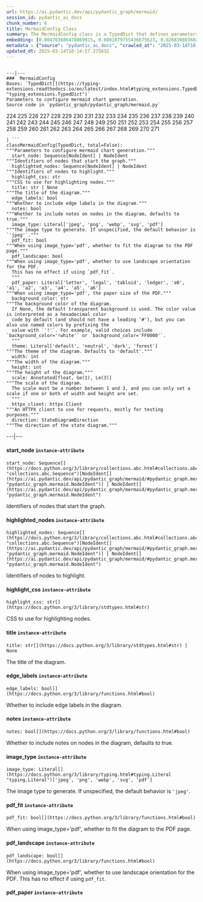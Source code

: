 ```yaml
---
url: https://ai.pydantic.dev/api/pydantic_graph/mermaid/
session_id: pydantic_ai_docs
chunk_number: 6
title: MermaidConfig Class
summary: The MermaidConfig class is a TypedDict that defines parameters for configuring the generation of mermaid charts. It includes attributes such as start_node, highlighted_nodes, highlight_css, title, edge_labels, and notes which customize various aspects of the diagram.
embedding: [0.004703606478869915, 0.0001879755436675623, 0.026830803602933884, -0.025046778842806816, 0.04014057293534279, 0.025445837527513504, -0.004075676668435335, -0.03509365767240524, -0.06075076013803482, 0.019096113741397858, -0.008485858328640461, -0.030774438753724098, 0.010222935117781162, -0.055445633828639984, 0.030164115130901337, 0.01818062737584114, -0.039671093225479126, 0.023603126406669617, -0.007417790126055479, 0.054553620517253876, 0.07244082540273666, -0.01078044343739748, 0.017722884193062782, 0.014178307726979256, -0.016513971611857414, -0.011091474443674088, 0.04239407926797867, 0.06671316176652908, 0.04211239144206047, 0.0068368082866072655, 0.01330976840108633, -0.02910778298974037, -0.006965915206819773, 0.007077416870743036, -0.048825960606336594, 0.001401839079335332, 0.0005013903719373047, -0.010381384752690792, -0.013826197013258934, 0.03978846222162247, -0.024412980303168297, -0.07840322703123093, -0.0011069467291235924, -0.013157187961041927, -0.04110300913453102, -0.00359152490273118, 0.009377870708703995, 0.05760524421930313, 0.0074060531333088875, 0.006848545279353857, -0.01887311227619648, 0.027182914316654205, -0.00554280262440443, 0.04124385118484497, -0.02974158152937889, -0.02393176220357418, -0.03457723185420036, 0.007646661717444658, 0.005622027441859245, -0.029929375275969505, 0.03765232488512993, -0.005240574944764376, -0.03725326806306839, 0.04053962975740433, -0.015504589304327965, 0.0520184263586998, -0.02357965148985386, 0.030774438753724098, -0.03051622398197651, -0.004735883325338364, 0.06596199423074722, 0.03840349614620209, -0.03260541334748268, -0.0326523594558239, 0.007617319002747536, -0.024671193212270737, -0.012100856751203537, 0.04664287716150284, -0.017816780135035515, -0.023708758875727654, -0.01713603362441063, 0.046196870505809784, -0.007464738097041845, 0.011425978504121304, -0.013908356428146362, -0.04347388446331024, -0.0062323519960045815, -0.03457723185420036, -0.03638472780585289, -0.004639053251594305, -0.006114982068538666, -0.06408407539129257, -0.050187453627586365, 0.03213593363761902, 0.03298099711537361, 0.004935412667691708, -0.0040404656901955605, -0.00035339401802048087, -0.04025794193148613, -0.009143130853772163, 0.01549285277724266, -0.014295677654445171, -0.08863789588212967, 0.004404312931001186, 0.04887290671467781, -0.00927810650318861, -0.01650223508477211, 0.013157187961041927, -0.01492947619408369, -0.015974070876836777, -0.10328568518161774, 0.02217121049761772, 0.02156088687479496, 0.037276741117239, -0.029600737616419792, -0.023215804249048233, -0.07938913255929947, 0.037558428943157196, 0.0015580879990011454, -0.03140823915600777, -0.0627225786447525, -0.015610222704708576, 0.022699376568198204, 0.023098435252904892, -0.004697738215327263, 0.005313931033015251, -0.03936592862010002, 0.02927210181951523, -0.05366160720586777, 0.0054635778069496155, 0.0057482002303004265, 0.026314375922083855, 0.010545702651143074, -0.08483510464429855, 0.02170173078775406, -0.026197005063295364, -0.05366160720586777, 0.015129005536437035, -0.023685285821557045, -0.01826278679072857, 0.037934016436338425, -0.00042803407995961607, 0.05708881467580795, 0.0143778370693326, 0.029812004417181015, 0.031572554260492325, -0.01893179677426815, 0.04666635021567345, -0.0184975266456604, -0.013227609917521477, 0.009759323671460152, 0.03884950280189514, -0.0013035415904596448, -0.025304991751909256, 0.01205390878021717, -0.01275812927633524, 0.0609855018556118, 0.0229810643941164, 0.001511140028014779, -0.005900781601667404, -0.023215804249048233, 0.0043456279672682285, -0.01681913435459137, -0.01330976840108633, 0.008767546154558659, -0.019084377214312553, 0.005129073280841112, -0.015481115318834782, -0.03471807390451431, -0.0032218091655522585, 0.009430686943233013, -0.01713603362441063, -0.013861408457159996, -0.01411962229758501, 0.025962265208363533, 0.005211232230067253, -0.03450680896639824, -0.02737070620059967, -0.009366133250296116, -0.01879095286130905, 0.007799242623150349, 0.023286227136850357, -0.08389614522457123, 0.028943466022610664, -0.04753489047288895, -0.03922508656978607, -0.019319117069244385, -0.011308608576655388, 0.03124392032623291, 0.02537541463971138, 0.004330956377089024, 0.004970623645931482, 0.023086698725819588, -0.027089018374681473, 0.008978812023997307, -0.0031777953263372183, 0.07661920040845871, -0.017934150993824005, 0.02019939385354519, 0.017100822180509567, 0.007335631176829338, 0.014084411785006523, 0.05352076515555382, 0.0167604498565197, -0.008708860725164413, -0.03647862747311592, -0.00974171794950962, -0.037276741117239, -0.004750554449856281, -0.045915182679891586, -0.0031455184798687696, -0.03025801107287407, 0.011766351759433746, 0.022347265854477882, -0.022147737443447113, 0.016948241740465164, -0.06807465851306915, -0.025422362610697746, 0.008374356664717197, 0.017229929566383362, -0.0030486881732940674, 0.048309531062841415, 0.06657231599092484, -0.043567780405282974, -0.0002325395034858957, 0.024530349299311638, 0.007001126185059547, -0.024976355955004692, -0.0216782558709383, 0.0424879752099514, 0.001039458904415369, -0.011332082562148571, 0.0021728139836341143, -0.0005615425761789083, -0.009325054474174976, -0.04722972586750984, -0.0047300150617957115, 0.0059682694263756275, 0.010275752283632755, -0.019589068368077278, 0.01927216909825802, 0.04802784323692322, -0.02499983087182045, 0.026337848976254463, 0.024342557415366173, -0.006343853659927845, -0.017722884193062782, -0.004178375471383333, -0.04237060621380806, 0.03800443559885025, 0.01976512372493744, 0.022582005709409714, 0.0014443857362493873, -0.003538708435371518, -0.02488246001303196, 0.011003446765244007, -0.027417654171586037, 0.007887270301580429, -0.02488246001303196, 0.00693657249212265, 0.010281620547175407, 0.006006414536386728, -0.02130267210304737, -0.03499976173043251, 0.02725333534181118, 0.007922481745481491, -0.012828551232814789, 0.016666553914546967, -0.02280500903725624, -0.06380238384008408, 0.03434249013662338, 0.026290901005268097, 0.01475342083722353, -0.005933058448135853, 0.0032804941292852163, -0.01580975204706192, 0.0010313896927982569, 0.03335658088326454, -0.012945921160280704, -0.0015258112689480186, 0.0170538742095232, 0.004433655180037022, 0.03075096569955349, 0.06516388058662415, -0.0032452831510454416, 0.009154867380857468, 0.01895526982843876, -0.015199427492916584, 0.015621960163116455, -0.023450545966625214, 0.03495281562209129, 0.004800437018275261, 0.00039869153988547623, -0.019025692716240883, -0.02387307770550251, 0.005724726244807243, -0.002617353107780218, 0.016713501885533333, 0.020152445882558823, -0.007652530446648598, 0.019213484600186348, -0.015340271405875683, -0.018779214471578598, 0.021396568045020103, 0.02537541463971138, 0.01194827537983656, 0.03840349614620209, -0.013110239990055561, 0.009372002445161343, -0.015340271405875683, 0.012558599933981895, -0.02551625855267048, -0.027675868943333626, -0.022323792800307274, 0.007617319002747536, 0.0037969225086271763, 0.03164297714829445, 0.04037531465291977, -0.021150091663002968, -0.0520184263586998, -0.03863823413848877, 0.01624402031302452, 0.013790986500680447, 0.0323706716299057, 0.03586830198764801, 0.005633764434605837, -0.03511713445186615, -0.008104405365884304, -0.013063292019069195, -0.011625507846474648, -0.007893138565123081, -0.03140823915600777, -0.0002965428866446018, 0.052675697952508926, 0.00812201015651226, -0.03340353071689606, 0.005589750595390797, 0.015152479521930218, -0.06150193139910698, 0.053567711263895035, -0.0032951654866337776, -0.015234638005495071, -0.04274618998169899, -0.015997543931007385, -0.04650203138589859, -0.026948174461722374, -0.006684226915240288, 0.05629069730639458, 0.03415469825267792, 0.009952983818948269, -0.0020393054001033306, 0.030070219188928604, 0.02852093242108822, 0.019530383870005608, -0.03577440604567528, -0.022089051082730293, 0.0025249242316931486, 0.009143130853772163, -0.06051602214574814, 0.02523457072675228, -0.04589170590043068, 0.014354363083839417, -0.049671024084091187, -0.0182041022926569, -0.03927203267812729, -0.015997543931007385, -0.003873213194310665, 0.003136715851724148, 0.03312183916568756, 0.029436420649290085, 0.012488177977502346, 0.017875464633107185, 0.011871985159814358, -0.023650074377655983, -0.030680542811751366, 0.005642567295581102, -0.007681872695684433, -0.0034829576034098864, -0.005451840814203024, 0.0029166468884795904, 0.015082057565450668, -0.030962230637669563, 0.028192296624183655, 0.05009355768561363, -0.0048151081427931786, 0.008116141892969608, 0.0450935922563076, -0.023591389879584312, -0.010369648225605488, 0.022793272510170937, 0.0014055068604648113, -0.016901293769478798, 0.01924869604408741, -0.02019939385354519, -0.0010768705978989601, 0.058685049414634705, -0.03011716715991497, 0.015680644661188126, 0.06680706143379211, -0.02462424524128437, -0.013168924488127232, 0.004087413661181927, 0.03335658088326454, 0.020586714148521423, -0.02037544921040535, 0.02332143858075142, 0.0465255044400692, -0.0006818469264544547, 0.006866150535643101, -0.04337998852133751, 0.02399044670164585, -0.00947763491421938, -0.0019600805826485157, -0.008761677891016006, -0.002805145224556327, -0.0739901065826416, -0.02222989685833454, -0.04704193398356438, 0.03997625410556793, 0.020586714148521423, -0.015258111990988255, -0.02887304313480854, -0.00821003783494234, -0.028567880392074585, -0.0010086492402479053, 0.08145484328269958, 0.028708726167678833, -0.041689857840538025, 0.031079601496458054, -0.053192127496004105, 0.0046302503906190395, 0.015610222704708576, 0.030821386724710464, -0.00415490148589015, 0.03838002309203148, -0.02936599776148796, -0.021255724132061005, 0.023966973647475243, 0.004935412667691708, -0.006631410215049982, 0.0090316291898489, -0.03399037942290306, 0.024976355955004692, 0.04896680265665054, -0.03861476108431816, 0.0229810643941164, 0.038661710917949677, -0.037042003124952316, -0.0184975266456604, -0.04227671027183533, -0.02652564086019993, 0.05075082927942276, -0.05136115476489067, -0.002926916815340519, 0.017229929566383362, 0.0022491044364869595, 0.07089153677225113, 0.006461223587393761, 0.029225153848528862, -0.0682154968380928, 0.050328295677900314, 0.01768767274916172, 0.0010277219116687775, 0.002030502539128065, -0.04676024615764618, -0.018474053591489792, 0.0005355010507628322, 0.01632617972791195, 0.0025293256621807814, -0.014236992225050926, 0.005674844142049551, 0.024929407984018326, 0.07981166243553162, -0.002318059327080846, -0.0015272783348336816, -0.044436316937208176, -0.028802622109651566, 0.009131393395364285, 0.06859108060598373, 0.006525777280330658, -0.02318059466779232, -0.013779249042272568, -0.010880207642912865, 0.009014023467898369, -0.018485790118575096, 0.046337712556123734, -0.0002503284194972366, -0.0009162203059531748, -0.006590330973267555, -0.012840288691222668, 0.012429493479430676, 0.018427105620503426, -0.0016798594733700156, -0.011150158941745758, 0.02150220237672329, -0.006197141017764807, -0.03849739208817482, -0.03823917731642723, -0.032957524061203, -0.037558428943157196, 0.0479808934032917, -0.04483537748456001, 0.03436596319079399, 0.03262888640165329, -0.006731174886226654, -0.027535025030374527, -0.008550411090254784, -0.0019366065971553326, 0.008491726592183113, 0.026032688096165657, -0.07262861728668213, -0.0004144631384406239, 0.04152553901076317, 0.022523321211338043, -0.01768767274916172, -0.0037030265666544437, 0.027065543457865715, 0.011930670589208603, -0.007494080811738968, 0.004867924842983484, -0.018450578674674034, -0.011584428139030933, -0.0017268075607717037, 0.02751155011355877, 0.005724726244807243, 0.0013358184369280934, 0.0015390153275802732, -0.043708622455596924, -0.03791053965687752, -0.049436286091804504, 0.04873206466436386, -0.01664307899773121, -0.04204196855425835, 0.007177181541919708, -0.028708726167678833, -0.003826265223324299, 0.03140823915600777, -0.026455219835042953, -0.005604422185570002, -0.003160189837217331, -0.008298065513372421, 0.013779249042272568, 0.00734736816957593, -0.004454195033758879, 0.000582815904635936, 0.03999972715973854, -0.008233511820435524, -0.00440137879922986, 0.015856700018048286, 0.006114982068538666, -0.004568630829453468, 0.008955338038504124, 0.00943655613809824, -0.04563349485397339, -0.0019439421594142914, 0.007177181541919708, 0.01419004425406456, -0.014072674326598644, 0.005305128172039986, 0.03061012178659439, 0.0014553891960531473, -0.01823931373655796, 0.030962230637669563, 0.03687768429517746, -0.055210892111063004, 0.04558654502034187, 0.01776983216404915, 0.006971783470362425, -0.011355556547641754, 0.0037822513841092587, -0.0036942237056791782, -0.009800403378903866, 0.027535025030374527, -0.04614992067217827, 0.006549251265823841, -0.032934047281742096, -0.0025601352099329233, -0.0032276776619255543, -0.001140690641477704, -0.006514040287584066, -0.03539882227778435, -0.01782851666212082, 0.023567914962768555, 0.00487672770395875, -0.07004646956920624, 0.023567914962768555, 0.01275812927633524, 0.00799290370196104, 0.014952950179576874, 0.004395510070025921, -0.028849570080637932, 0.009078577160835266, 0.0063497223891317844, 0.027441129088401794, 0.008039851672947407, -0.01907264068722725, -0.01159029733389616, -0.002698044991120696, -0.03953024744987488, 0.003676618216559291, 0.006426012609153986, -0.020351974293589592, -0.04321566969156265, 0.025187622755765915, -0.02737070620059967, 0.0003818195837084204, 0.03159603103995323, -0.0183566827327013, -0.029342524707317352, -0.005205363966524601, -0.05051608756184578, -0.011384899728000164, 0.01916653662919998, 0.011332082562148571, -0.045328330248594284, 0.012323860079050064, -0.008080931380391121, 0.017781568691134453, 0.03791053965687752, -0.04476495459675789, 0.004903135821223259, 0.010745231993496418, -0.0016021018382161856, -0.007359105162322521, 0.004864990245550871, -0.016455287113785744, -0.02126746065914631, -0.002667235443368554, 0.0138731449842453, 0.01556327473372221, -0.03678378835320473, 0.006672489922493696, 0.03784012049436569, -0.014553891494870186, -0.009729980491101742, 0.0003983247734140605, 0.007364973425865173, -0.0116313761100173, -0.0003031449450645596, 0.004732949193567038, 0.02424866147339344, 0.053567711263895035, 0.00026371591957286, 0.009078577160835266, 0.006056297104805708, -0.028708726167678833, -0.013931830413639545, 0.016572657972574234, 0.02786366082727909, 0.004600907675921917, -0.012675969861447811, 0.0013930363347753882, -0.017124297097325325, -0.012981132604181767, 0.01589191146194935, -0.011367294006049633, -0.00933679100126028, -0.0072241295129060745, -0.04063352569937706, 0.008028114214539528, -0.041455116122961044, 0.029788529500365257, -0.005980006419122219, -0.029412945732474327, -0.004621447529643774, 0.05150199681520462, 0.014330889098346233, -0.024647720158100128, 0.0003983247734140605, 0.0013277492253109813, -0.002202156465500593, 0.0650230348110199, 0.02887304313480854, 0.03126739338040352, -0.0029107783921062946, -0.005466512404382229, 0.01174874696880579, -0.005293391179293394, -0.01798109896481037, 0.0534738153219223, 0.0027655328158289194, 0.023650074377655983, -0.04309830069541931, 0.009342659264802933, 0.04877901077270508, -0.009430686943233013, -0.0011274864664301276, 0.03171340003609657, 0.01861489750444889, 0.04201849550008774, -0.013896618969738483, 0.01768767274916172, -0.009606742300093174, -0.004844450857490301, 0.024976355955004692, 0.05877894535660744, -0.007787505630403757, 0.018098467960953712, -0.008638438768684864, -0.05699491873383522, -0.017018664628267288, 0.0179224144667387, -0.04521096125245094, 0.03762885183095932, -0.020023338496685028, -0.00662554195150733, -0.006431881338357925, 0.013673616573214531, 0.01739424839615822, -0.04112648218870163, -0.0021229316480457783, 0.008409567177295685, -0.03370869159698486, 0.03373216465115547, 0.019847283139824867, 0.008139615878462791, -0.008532806299626827, 0.01330976840108633, -0.02812187559902668, 0.012535125948488712, -0.003934832289814949, -0.012241700664162636, -0.015528063289821148, 0.013837934471666813, 0.0031924666836857796, 0.03891992196440697, -0.008826231583952904, -0.0023752772249281406, -0.030281484127044678, -0.01426046621054411, -0.05483530834317207, 0.03262888640165329, 0.0062499577179551125, 0.006848545279353857, 0.005090927705168724, 0.011883722618222237, -0.012112594209611416, 0.008503463119268417, 0.0028652974870055914, 0.016103176400065422, -0.01604449190199375, -0.01630270667374134, 0.02055150456726551, -0.03239414468407631, -0.019060904160141945, -0.004970623645931482, -0.04441284388303757, 0.01187785342335701, -0.03387301042675972, 0.04349735751748085, 0.016314443200826645, 0.007118496112525463, -0.02029328979551792, -0.05014050379395485, 0.049671024084091187, 0.03399037942290306, 0.009917773306369781, -0.023368386551737785, 0.0009727046708576381, 0.03516408056020737, -0.012089120224118233, -0.00917834136635065, -0.03549271821975708, -0.0029474564362317324, -0.006760517600923777, -0.006877887528389692, 0.02962421253323555, 0.01800457201898098, -0.029060835018754005, -0.021091405302286148, -0.012910710647702217, -0.04126732423901558, 0.0074706063605844975, 0.008568016812205315, 0.033450476825237274, -0.022828483954072, 0.03248804062604904, -0.0381452813744545, -0.02318059466779232, 0.02823924459517002, -0.017851991578936577, -0.002667235443368554, 0.0042282575741410255, 0.029671160504221916, 0.04725319892168045, 0.016232283785939217, 0.006666621658951044, -0.03286362811923027, -0.00859735906124115, -0.030187588185071945, -0.07037510722875595, 0.007271077483892441, -0.007247603498399258, -0.007065679877996445, 0.028427036479115486, -0.0025278583634644747, 0.011062131263315678, -0.08319192379713058, -0.021959945559501648, 0.02838008850812912, -0.013755775056779385, 0.04953018203377724, -0.03434249013662338, 0.009465898387134075, 0.033450476825237274, 0.02812187559902668, -0.05859115347266197, 0.01728861592710018, 0.021525675430893898, 0.0447884276509285, -0.00687201926484704, 0.006185404025018215, -0.020328501239418983, -0.009923641569912434, -0.00828045979142189, 0.041196905076503754, -0.0008692722767591476, -0.04009362310171127, 0.002367941662669182, -0.0010233204811811447, 0.05422498285770416, 0.029553789645433426, -0.024342557415366173, 0.017816780135035515, 0.01563369669020176, 0.02673690766096115, 0.00565723842009902, 0.01956559531390667, 0.00703046889975667, -0.014812106266617775, 0.03422512114048004, -0.007910744287073612, 0.026971647515892982, 0.03176034614443779, 0.0027787371072918177, 0.032675836235284805, 0.019929442554712296, -0.026337848976254463, -0.02835661545395851, 0.016842609271407127, 0.04835648089647293, 0.010064485482871532, 0.0033245079685002565, -0.022992800921201706, 0.03133781626820564, -0.016279231756925583, -0.001409908290952444, -0.02737070620059967, 0.02251158468425274, 0.014413047581911087, 0.007787505630403757, 0.019354328513145447, 0.02725333534181118, -0.05178368464112282, -0.041689857840538025, -0.01685434579849243, 0.010569177567958832, 0.0029401208739727736, 0.037182845175266266, 0.009548056870698929, -0.03349742665886879, -0.020645400509238243, -0.031103074550628662, -0.003154321340844035, -0.0361265167593956, 0.004239994566887617, -0.0179224144667387, 0.016091439872980118, -0.01679566130042076, -0.00972411222755909, -0.02043413370847702, -0.027065543457865715, 0.002803678158670664, 0.016549183055758476, 0.00734149944037199, 0.0003788853355217725, 0.003239414654672146, 0.008820362389087677, -0.01658439449965954, 0.0020143643487244844, 0.03314531594514847, -0.0007614385103806853, 0.011830905452370644, 0.012077382765710354, -0.0106924157589674, -0.0038174623623490334, -0.011214712634682655, -0.002853560494259, 0.017664199694991112, -0.01426046621054411, -0.02873219922184944, -0.0003231345326639712, -0.008233511820435524, -0.01430741511285305, 0.021889522671699524, 0.061314139515161514, -0.025398889556527138, 0.0006983520579524338, -0.004644921515136957, -0.002411955501884222, -0.011531611904501915, 0.003987648990005255, 0.061314139515161514, -0.00446593202650547, -0.002746460260823369, -0.019812071695923805, 0.01286376267671585, 0.0021904194727540016, 0.014178307726979256, 0.02661953680217266, -0.009060971438884735, -0.03499976173043251, -0.03854433819651604, 0.049952711910009384, 0.02838008850812912, -0.010844997130334377, -0.009542188607156277, 0.0006367327878251672, -0.012018697336316109, 0.029178205877542496, 0.016056228429079056, -0.016572657972574234, 0.022335529327392578, 0.033427003771066666, 0.0006326981820166111, -0.00875580869615078, 0.0067194378934800625, 0.0004063939559273422, -0.011813299730420113, -0.03401385247707367, 0.022898904979228973, 0.0114905321970582, -0.02005854994058609, 0.04748794063925743, -0.009735849685966969, -0.03246456757187843, -0.032699309289455414, -0.01524637546390295, 0.006731174886226654, 0.028591355308890343, -0.01205390878021717, 0.0006624074885621667, 0.01592712104320526, 0.010269883088767529, -0.027394181117415428, 0.02525804378092289, -0.005642567295581102, 0.010035143233835697, 0.04171333089470863, 0.006907230243086815, 0.0416194349527359, -0.019119588658213615, 0.040070150047540665, -0.0014275137800723314, -0.05464751645922661, -0.018626634031534195, -0.03396690636873245, -0.010891945101320744, -0.012769866734743118, -0.0424879752099514, 0.009835613891482353, -0.008327408693730831, 0.0034301411360502243, -0.010023405775427818, 0.009283974766731262, -0.03129086643457413, 0.0067370436154305935, 0.034835442900657654, -0.02341533452272415, 0.0062323519960045815, -0.002420758130028844, 0.012546863406896591, 0.04551612213253975, 0.07450653612613678, -0.012816814705729485, -0.0021904194727540016, 0.0447884276509285, -0.03990583121776581, 0.0054841176606714725, 0.020222866907715797, 0.057558294385671616, 0.07112627476453781, -0.04488232359290123, 0.04415462911128998, 0.007218260783702135, -0.004820976871997118, 0.0030633595306426287, 0.009383738972246647, 0.018720529973506927, 0.003978846129029989, -0.0211031436920166, -0.00116856605745852, -0.0034066669177263975, 0.036431677639484406, 0.0199411790817976, 0.013086766004562378, 0.017499880865216255, 0.007734689395874739, 0.04849732294678688, -0.010258146561682224, -0.02762892097234726, -0.01286376267671585, 0.004979426506906748, -0.009460030123591423, 0.004906069952994585, 0.015457641333341599, 0.04152553901076317, -0.0041431644931435585, -0.015269849449396133, 0.016842609271407127, -0.008456515148282051, -0.01632617972791195, 0.01524637546390295, -0.008362619206309319, 0.020680610090494156, -0.01919001154601574, -0.005997611675411463, -0.0023562046699225903, -0.02676038257777691, -0.016173599287867546, -0.010498754680156708, -0.012218226678669453, 0.03546924144029617, -0.0058655706234276295, 0.026197005063295364, -0.0009066839702427387, -0.015856700018048286, -0.016866082325577736, 0.010762837715446949, -0.02401392161846161, -0.0017869597068056464, 0.03624388575553894, -0.016279231756925583, 0.03920161351561546, -0.0090316291898489, -0.014917738735675812, -0.00287556741386652, 0.05075082927942276, 0.0037529089022427797, -0.023227542638778687, -0.03061012178659439, -0.01976512372493744, -0.012828551232814789, 0.004016991704702377, 0.0343894362449646, -0.005167218390852213, -0.052816543728113174, -0.039553720504045486, 0.010352042503654957, 0.006613804958760738, -0.03633778169751167, -0.00018504129548091441, -0.019671227782964706, 0.028027979657053947, -0.01687781885266304, -0.009078577160835266, 0.03511713445186615, 0.019025692716240883, 0.002564536640420556, 0.026290901005268097, -0.019976390525698662, -0.04002320393919945, 0.017499880865216255, -0.020621925592422485, 0.014565628953278065, 0.032675836235284805, 0.01156095415353775, -0.03373216465115547, 0.029812004417181015, 0.0064377496019005775, 0.001386434305459261, 0.019471699371933937, -0.01606796681880951, -0.039671093225479126, -0.01711256057024002, 0.0013372855028137565, -0.01638486608862877, -0.018227575346827507, 0.0011722338385879993, 0.051173362880945206, 0.00796356052160263, 0.00354751106351614, -0.0009433621307834983, -0.01907264068722725, -0.023920025676488876, -0.030070219188928604, 0.013967040926218033, 0.02191299758851528, -0.024319084361195564, 0.00455982843413949, -0.016971716657280922, 0.024319084361195564, -0.014530417509377003, -0.008327408693730831, -0.003438943764194846, -0.009113787673413754, -0.018133679404854774, 0.003086833516135812, -0.02901388704776764, -0.027182914316654205, 0.02100924775004387, -0.01606796681880951, -0.009043365716934204, 0.029084309935569763, -0.026079636067152023, -0.000273435638519004, 0.04471800476312637, -0.0014707939699292183, -0.0014649254735559225, 0.011754615232348442, -0.0164787620306015, 0.04551612213253975, 0.03037538006901741, -0.02191299758851528, 0.010909550823271275, -0.028192296624183655, 0.021290935575962067, 0.018532738089561462, 0.049201544374227524, 0.016161862760782242, -0.014236992225050926, -0.042323656380176544, 0.010023405775427818, -0.03190119192004204, 0.0013292162911966443, 0.022523321211338043, -0.021866049617528915, -0.03258194029331207, 0.011731141246855259, -0.017417721450328827, 0.03596219792962074, -0.0008303934009745717, 0.010334436781704426, -0.0730980932712555, -0.02448340132832527, 0.010457675904035568, -0.029530316591262817, -0.014988161623477936, 0.003964175004512072, -0.016220547258853912, 0.006138456054031849, -0.0019072639988735318, -0.006531646009534597, -0.01656091958284378, -0.011267528869211674, -0.010170118883252144, 0.0038996213115751743, 0.06126718968153, 0.02612658403813839, -0.008474120870232582, 0.001349022495560348, 0.03422512114048004, 0.011308608576655388, 0.01164898183196783, 0.023544441908597946, 0.0002683007041923702, -0.010575045831501484, -0.03133781626820564, 0.029037361964583397, 0.010410727933049202, 0.014037463814020157, 0.00011837874626507983, -0.024835512042045593, -0.010639599524438381, -0.03854433819651604, 0.013603193685412407, 0.019788598641753197, 0.03737063705921173, 0.00790487602353096, 0.003421338275074959, -0.0004529752186499536, 0.005830359645187855, 0.008180695585906506, -0.00016340118600055575, -0.014025726355612278, 0.015539800748229027, 0.022089051082730293, -0.008333276957273483, 0.006866150535643101, 0.024553824216127396, -0.0007585042621940374, -0.024671193212270737, 0.005313931033015251, 0.01469473633915186, -0.01356798317283392, 0.01507032010704279, 0.0167604498565197, 0.0062323519960045815, 0.00197621900588274, 0.010528097860515118, -0.009542188607156277, -0.006279299966990948, -0.015187690034508705, 0.0073238941840827465, 0.002720051910728216, 0.013168924488127232, 0.00836848746985197, 0.02318059466779232, 0.013967040926218033, -0.021948207169771194, 0.010844997130334377, -0.018837900832295418, -0.008949469774961472, 0.015856700018048286, 0.04049268364906311, 0.010451806709170341, 0.012499915435910225, -0.04211239144206047, 0.020903613418340683, 0.010046879760921001, 0.00046031083911657333, 0.010768705978989601, -0.008104405365884304, 0.041455116122961044, -0.020128970965743065, -0.003110307501628995, 0.007840322330594063, -0.002083319239318371, -0.013908356428146362, 0.005630830302834511, 0.014107885770499706, 0.00687201926484704, 0.01219475269317627, -0.018215838819742203, -0.0059653352946043015, -0.005038111470639706, -0.0017781569622457027, -0.0060680340975522995, -0.02901388704776764, -0.05685407295823097, 0.031314343214035034, -0.027558498084545135, -0.031079601496458054, 0.01748814433813095, -0.019413013011217117, -0.0035005630925297737, 0.011214712634682655, 0.03962414339184761, 0.013028080575168133, -0.0061501930467784405, 0.06215920299291611, -0.018661845475435257, 0.0034536151215434074, -0.00487672770395875, 0.010627862066030502, 0.010398990474641323, 0.03136128932237625, 0.04387294128537178, 0.010228803381323814, -0.016913030296564102, 0.03589177504181862, -0.0016871951520442963, -0.014741684310138226, 0.046314239501953125, -0.019377803429961205, -0.023215804249048233, 0.004348562099039555, 0.015516326762735844, 0.0138731449842453, -0.02257026918232441, -0.023966973647475243, 0.02118530310690403, -0.005155481398105621, -0.029952848330140114, 0.0025982805527746677, -0.027793237939476967, -0.015211164020001888, 0.02222989685833454, -0.020962299779057503, -0.007758163381367922, -0.018708793446421623, 0.0031748611945658922, 0.04112648218870163, -0.004524616990238428, -0.01046354416757822, -0.052675697952508926, 0.0056836470030248165, -0.0069013615138828754, 0.006167798303067684, 0.008433041162788868, -0.009465898387134075, -0.0055017233826220036, 0.014459995552897453, 0.0352579765021801, 0.014096148312091827, -0.0742717981338501, 0.017300352454185486, -0.019084377214312553, 0.017276877537369728, 0.013028080575168133, -0.015504589304327965, 0.03194814175367355, -0.005633764434605837, 0.0021640111226588488, 0.024201713502407074, -0.04938933625817299, 0.039459824562072754, -0.0003975912113673985, -0.014143096283078194, 0.005900781601667404, 0.024084344506263733, -0.022523321211338043, -0.055821217596530914, -0.007071548141539097, -0.0019732846412807703, -0.013028080575168133, -0.027558498084545135, -0.0009572998387739062, 0.023779181763529778, -0.0032482172828167677, -0.030093692243099213, 0.014894264750182629, 0.028849570080637932, 0.0022256304509937763, 0.00323354615829885, 0.019213484600186348, -0.031431712210178375, 0.0038409363478422165, -0.023474019020795822, -0.01115602720528841, 0.025586681440472603, -0.004586236551403999, -0.011637245304882526, -0.013274557888507843, -0.03603262081742287, -0.02450687624514103, -0.025046778842806816, -0.01855621300637722, -0.01823931373655796, 0.0179224144667387, 0.0035034974571317434, 0.010410727933049202, -0.0034624177496880293, -0.018567949533462524, -0.01745293289422989, 0.023485755547881126, -0.05272264778614044, 0.008415435440838337, -0.018016310408711433, -0.0029929373413324356, -0.0037646458949893713, 0.016654817387461662, 0.02329796366393566, 0.0029665292240679264, 0.016396602615714073, 0.014729946851730347, 0.013591457158327103, 0.006795728579163551, 0.014636050909757614, 0.018309734761714935, -0.010199461132287979, -0.008450646884739399, 0.02136135660111904, -0.018509263172745705, 0.001151694101281464, -0.0005336671601980925, -0.01664307899773121, -0.002392882714048028, 0.0116313761100173, -0.011971749365329742, 0.02069234848022461, 0.004688935354351997, 0.004641987383365631, -0.03983541205525398, 0.026783855631947517, 0.019671227782964706, 0.006261694710701704, -0.014671262353658676, -0.0355396643280983, 0.04485885053873062, 0.010686547495424747, 0.020833192393183708, -0.0009844417218118906, 0.040703948587179184, 0.0025278583634644747, -0.012159542180597782, 0.00812201015651226, 0.031807295978069305, -0.020504556596279144, -0.048074789345264435, 0.009137261658906937, 0.024788564071059227, -0.03678378835320473, 0.0013512232108041644, 0.01381446048617363, 0.03129086643457413, -0.011772220954298973, -0.009372002445161343, 0.014530417509377003, -0.005305128172039986, 0.010134907439351082, -0.01656091958284378, 0.019354328513145447, 0.012488177977502346, 0.008485858328640461, -0.00415490148589015, 0.027323758229613304, 0.001193507108837366, 0.009342659264802933, 0.02964768558740616, -0.015621960163116455, 0.022182948887348175, -0.006056297104805708, 0.019988127052783966, -0.002513187238946557, 0.01443652156740427, -0.006408407352864742, 0.014906002208590508, -0.014424785040318966, 0.009084445424377918, -0.01140250451862812, 0.020833192393183708, 0.021713467314839363, 0.015058583579957485, -0.019154800102114677, -0.04173680767416954, -0.006954178214073181, -0.004556893836706877, 0.02913125790655613, -0.010481149889528751, 0.010410727933049202, 0.005510525777935982, 0.010193592868745327, 0.002744993194937706, 0.0005355010507628322, -0.02014070749282837, -0.013826197013258934, 0.03253499045968056, -0.0074060531333088875, 0.02349749393761158, 0.0042077177204191685, 0.011519874446094036, 0.010105565190315247, -0.01630270667374134, -0.0138731449842453, 0.013638405129313469, 0.016607869416475296, 0.015610222704708576, 0.00446593202650547, 0.025445837527513504, -0.011596165597438812, 0.017793307080864906, 0.010580914095044136, 0.014049200341105461, -0.02638479694724083, -0.01895526982843876, 0.005774608813226223, 0.010886075906455517, -0.03227677568793297, 0.005554539617151022, 0.002100924728438258, -0.0021713466849178076, 0.008415435440838337, -0.007822716608643532, -0.007969429716467857, -0.03037538006901741, -0.020046811550855637, 0.03391995653510094, 0.0424879752099514, -0.007558634039014578, -0.02901388704776764, 0.010440070182085037, -0.00032166740857064724, -0.02132614701986313, -0.008826231583952904, 0.00880275759845972, 0.03664294257760048, 0.015997543931007385, 0.0016035689041018486, 0.01798109896481037, 0.029694633558392525, 0.027182914316654205, -0.03201856091618538, -0.05046914145350456, 0.009084445424377918, 0.01251165196299553, -0.003928964026272297, 0.028074927628040314, 0.025704050436615944, 0.03284015133976936, -0.010786311700940132, 0.041314274072647095, -0.012018697336316109, -0.01330976840108633, 0.03450680896639824, 0.04915459454059601, 0.010498754680156708, -0.0231219083070755, 0.006695963907986879, -0.00765839871019125, -0.03964761644601822, -0.004504077602177858, 0.02852093242108822, -0.01595059596002102, -0.011713535524904728, -0.009659558534622192, 0.005407826974987984, 0.020586714148521423, 0.019636016339063644, 0.026314375922083855, -0.021396568045020103, 0.04117342829704285, -0.0013651609187945724, -0.003163123968988657, 0.016889557242393494, -0.03159603103995323, 0.016337918117642403, 0.0011018117656931281, 0.03474154695868492, -0.008028114214539528, 0.0032452831510454416, -0.01083912793546915, -0.014812106266617775, 0.019671227782964706, 0.009424818679690361, 0.03422512114048004, 0.009941247291862965, 0.0028374220710247755, -0.009688901714980602, 0.01861489750444889, -0.005090927705168724, 0.013380191288888454, -0.006807465571910143, -0.006167798303067684, -0.021889522671699524, 0.011332082562148571, 0.022405950352549553, 0.0046243816614151, -0.005085059441626072, 0.012887236662209034, -0.013474087230861187, -0.013802723027765751, -0.008374356664717197, -0.03248804062604904, -0.019589068368077278, -0.04812173917889595]
metadata : {"source": "pydantic_ai_docs", "crawled_at": "2025-03-14T10:14:57.275832", "url_path": "/api/pydantic_graph/mermaid/", "chunk_size": 4980}
updated_dt: 2025-03-14T10:14:57.275832
---
```

```
  
---|---  
###  MermaidConfig
Bases: `TypedDict[](https://typing-extensions.readthedocs.io/en/latest/index.html#typing_extensions.TypedDict "typing_extensions.TypedDict")`
Parameters to configure mermaid chart generation.
Source code in `pydantic_graph/pydantic_graph/mermaid.py`
```
224
225
226
227
228
229
230
231
232
233
234
235
236
237
238
239
240
241
242
243
244
245
246
247
248
249
250
251
252
253
254
255
256
257
258
259
260
261
262
263
264
265
266
267
268
269
270
271
```
| ```
classMermaidConfig(TypedDict, total=False):
"""Parameters to configure mermaid chart generation."""
  start_node: Sequence[NodeIdent] | NodeIdent
"""Identifiers of nodes that start the graph."""
  highlighted_nodes: Sequence[NodeIdent] | NodeIdent
"""Identifiers of nodes to highlight."""
  highlight_css: str
"""CSS to use for highlighting nodes."""
  title: str | None
"""The title of the diagram."""
  edge_labels: bool
"""Whether to include edge labels in the diagram."""
  notes: bool
"""Whether to include notes on nodes in the diagram, defaults to true."""
  image_type: Literal['jpeg', 'png', 'webp', 'svg', 'pdf']
"""The image type to generate. If unspecified, the default behavior is `'jpeg'`."""
  pdf_fit: bool
"""When using image_type='pdf', whether to fit the diagram to the PDF page."""
  pdf_landscape: bool
"""When using image_type='pdf', whether to use landscape orientation for the PDF.
  This has no effect if using `pdf_fit`.
  """
  pdf_paper: Literal['letter', 'legal', 'tabloid', 'ledger', 'a0', 'a1', 'a2', 'a3', 'a4', 'a5', 'a6']
"""When using image_type='pdf', the paper size of the PDF."""
  background_color: str
"""The background color of the diagram.
  If None, the default transparent background is used. The color value is interpreted as a hexadecimal color
  code by default (and should not have a leading '#'), but you can also use named colors by prefixing the
  value with `'!'`. For example, valid choices include `background_color='!white'` or `background_color='FF0000'`.
  """
  theme: Literal['default', 'neutral', 'dark', 'forest']
"""The theme of the diagram. Defaults to 'default'."""
  width: int
"""The width of the diagram."""
  height: int
"""The height of the diagram."""
  scale: Annotated[float, Ge(1), Le(3)]
"""The scale of the diagram.
  The scale must be a number between 1 and 3, and you can only set a scale if one or both of width and height are set.
  """
  httpx_client: httpx.Client
"""An HTTPX client to use for requests, mostly for testing purposes."""
  direction: StateDiagramDirection
"""The direction of the state diagram."""

```
  
---|---  
####  start_node `instance-attribute`
```
start_node: Sequence[](https://docs.python.org/3/library/collections.abc.html#collections.abc.Sequence "collections.abc.Sequence")[NodeIdent[](https://ai.pydantic.dev/api/pydantic_graph/mermaid/#pydantic_graph.mermaid.NodeIdent "pydantic_graph.mermaid.NodeIdent")] | NodeIdent[](https://ai.pydantic.dev/api/pydantic_graph/mermaid/#pydantic_graph.mermaid.NodeIdent "pydantic_graph.mermaid.NodeIdent")

```

Identifiers of nodes that start the graph.
####  highlighted_nodes `instance-attribute`
```
highlighted_nodes: Sequence[](https://docs.python.org/3/library/collections.abc.html#collections.abc.Sequence "collections.abc.Sequence")[NodeIdent[](https://ai.pydantic.dev/api/pydantic_graph/mermaid/#pydantic_graph.mermaid.NodeIdent "pydantic_graph.mermaid.NodeIdent")] | NodeIdent[](https://ai.pydantic.dev/api/pydantic_graph/mermaid/#pydantic_graph.mermaid.NodeIdent "pydantic_graph.mermaid.NodeIdent")

```

Identifiers of nodes to highlight.
####  highlight_css `instance-attribute`
```
highlight_css: str[](https://docs.python.org/3/library/stdtypes.html#str)

```

CSS to use for highlighting nodes.
####  title `instance-attribute`
```
title: str[](https://docs.python.org/3/library/stdtypes.html#str) | None

```

The title of the diagram.
####  edge_labels `instance-attribute`
```
edge_labels: bool[](https://docs.python.org/3/library/functions.html#bool)

```

Whether to include edge labels in the diagram.
####  notes `instance-attribute`
```
notes: bool[](https://docs.python.org/3/library/functions.html#bool)

```

Whether to include notes on nodes in the diagram, defaults to true.
####  image_type `instance-attribute`
```
image_type: Literal[](https://docs.python.org/3/library/typing.html#typing.Literal "typing.Literal")['jpeg', 'png', 'webp', 'svg', 'pdf']

```

The image type to generate. If unspecified, the default behavior is `'jpeg'`.
####  pdf_fit `instance-attribute`
```
pdf_fit: bool[](https://docs.python.org/3/library/functions.html#bool)

```

When using image_type='pdf', whether to fit the diagram to the PDF page.
####  pdf_landscape `instance-attribute`
```
pdf_landscape: bool[](https://docs.python.org/3/library/functions.html#bool)

```

When using image_type='pdf', whether to use landscape orientation for the PDF.
This has no effect if using `pdf_fit`.
####  pdf_paper `instance-attribute`